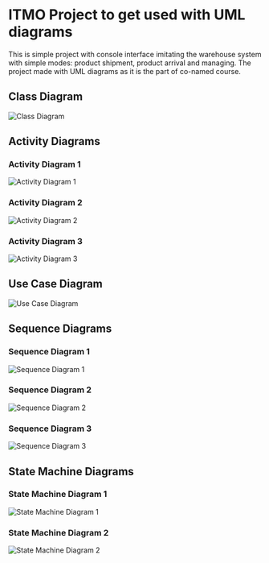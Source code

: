 # ITMO Project to get used with UML diagrams 

This is simple project with console interface imitating the warehouse system with simple modes: product shipment, product arrival and managing.
The project made with UML diagrams as it is the part of co-named course.

## Class Diagram
![Class Diagram](https://github.com/AnastasiaSperanskaya/WarehouseSystemUML/blob/main/UML/classDiagram.png)

## Activity Diagrams
### Activity Diagram 1
![Activity Diagram 1](https://github.com/AnastasiaSperanskaya/WarehouseSystemUML/blob/main/UML/activityDiagram1.png)

### Activity Diagram 2
![Activity Diagram 2](https://github.com/AnastasiaSperanskaya/WarehouseSystemUML/blob/main/UML/activityDiagram2.png)

### Activity Diagram 3
![Activity Diagram 3](https://github.com/AnastasiaSperanskaya/WarehouseSystemUML/blob/main/UML/activityDiagram3.png)

## Use Case Diagram
![Use Case Diagram](https://github.com/AnastasiaSperanskaya/WarehouseSystemUML/blob/main/UML/useCaseDiagram.png)

## Sequence Diagrams
### Sequence Diagram 1
![Sequence Diagram 1](https://github.com/AnastasiaSperanskaya/WarehouseSystemUML/blob/main/UML/sequenceDiagram1.png)

### Sequence Diagram 2
![Sequence Diagram 2](https://github.com/AnastasiaSperanskaya/WarehouseSystemUML/blob/main/UML/sequenceDiagram2.png)

### Sequence Diagram 3
![Sequence Diagram 3](https://github.com/AnastasiaSperanskaya/WarehouseSystemUML/blob/main/UML/sequenceDiagram3.png)

## State Machine Diagrams
### State Machine Diagram 1
![State Machine Diagram 1](https://github.com/AnastasiaSperanskaya/WarehouseSystemUML/blob/main/UML/stateMachine1.png)

### State Machine Diagram 2
![State Machine Diagram 2](https://github.com/AnastasiaSperanskaya/WarehouseSystemUML/blob/main/UML/stateMachine2.png)